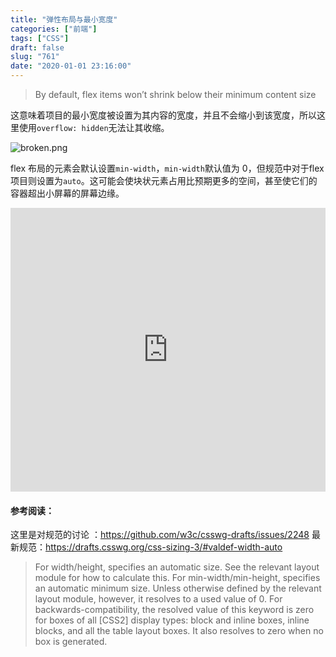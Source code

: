 ```yaml
---
title: "弹性布局与最小宽度"
categories: ["前端"]
tags: ["CSS"]
draft: false
slug: "761"
date: "2020-01-01 23:16:00"
---
```


>By default, flex items won’t shrink below their minimum content size

这意味着项目的最小宽度被设置为其内容的宽度，并且不会缩小到该宽度，所以这里使用`overflow: hidden`无法让其收缩。

<img src="https://img.zhangchen915.com/2020/01/1435509689.png" alt="broken.png" />

flex 布局的元素会默认设置`min-width`，`min-width`默认值为 0，但规范中对于flex项目则设置为`auto`。这可能会使块状元素占用比预期更多的空间，甚至使它们的容器超出小屏幕的屏幕边缘。

<iframe height="454" style="width: 100%;" scrolling="no" title="Minimum content size example" src="https://codepen.io/zhangchen915/embed/ExaweXK?height=454&theme-id=21453&default-tab=css,result" frameborder="no" allowtransparency="true" allowfullscreen="true">
  See the Pen <a href='https://codepen.io/zhangchen915/pen/ExaweXK'>Minimum content size example</a> by zhangchen
  (<a href='https://codepen.io/zhangchen915'>@zhangchen915</a>) on <a href='https://codepen.io'>CodePen</a>.
</iframe>

#### 参考阅读：
这里是对规范的讨论 ：https://github.com/w3c/csswg-drafts/issues/2248
最新规范：https://drafts.csswg.org/css-sizing-3/#valdef-width-auto

>For width/height, specifies an automatic size. See the relevant layout module for how to calculate this.
>For min-width/min-height, specifies an automatic minimum size. Unless otherwise defined by the relevant layout module, however, it resolves to a used value of 0. For backwards-compatibility, the resolved value of this keyword is zero for boxes of all [CSS2] display types: block and inline boxes, inline blocks, and all the table layout boxes. It also resolves to zero when no box is generated.
